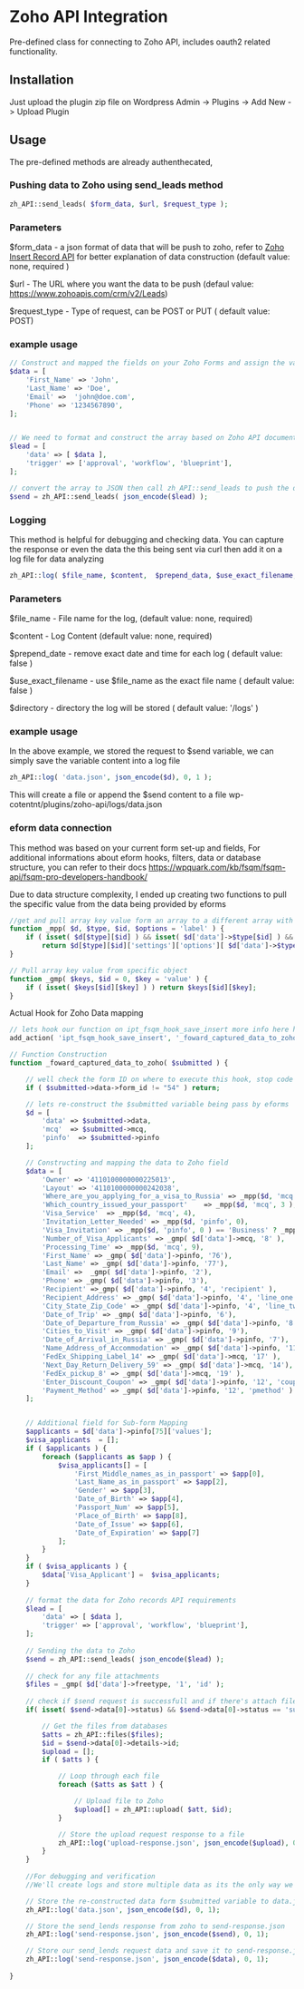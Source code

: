 # Zoho API Integration

Pre-defined class for connecting to Zoho API, includes oauth2 related functionality.

## Installation
Just upload the plugin zip file on Wordpress Admin -> Plugins -> Add New -> Upload Plugin

## Usage 
The pre-defined methods are already authenthecated, 

### Pushing data to Zoho using send_leads method
````php
zh_API::send_leads( $form_data, $url, $request_type );
````
### Parameters

$form_data - a json format of data that will be push to zoho, refer to <a href="https://www.zoho.com/crm/developer/docs/api/insert-records.html" target="_blank">Zoho Insert Record API</a> for better explanation of data construction (default value: none, required )

$url - The URL where you want the data to be push (defaul value: https://www.zohoapis.com/crm/v2/Leads)

$request_type - Type of request, can be POST or PUT ( default value: POST)

### example usage

````php
// Construct and mapped the fields on your Zoho Forms and assign the value from your form data
$data = [
	'First_Name' => 'John',
	'Last_Name' => 'Doe',
	'Email' =>  'john@doe.com',
	'Phone' => '1234567890',
];


// We need to format and construct the array based on Zoho API documentation
$lead = [
	'data' => [ $data ], 
	'trigger' => ['approval', 'workflow', 'blueprint'],
];

// convert the array to JSON then call zh_API::send_leads to push the data on Zoho
$send = zh_API::send_leads( json_encode($lead) );
````


### Logging
This method is helpful for debugging and checking data. You can capture the response or even the data the this being sent via curl then add it on a log file for data analyzing
````php
zh_API::log( $file_name, $content,  $prepend_data, $use_exact_filename, $directory );
````
### Parameters
$file_name - File name for the log, (default value: none, required) 

$content - Log Content (default value: none, required) 

$prepend_date - remove exact date and time for each log ( default value: false ) 

$use_exact_filename - use $file_name as the exact file name ( default value: false ) 

$directory - directory the log will be stored ( default value: '/logs' )

### example usage

In the above example, we stored the request to $send variable, we can simply save the variable content into a log file 

````php
zh_API::log( 'data.json', json_encode($d), 0, 1 );
````
This will create a file or append the $send content to a file wp-cotentnt/plugins/zoho-api/logs/data.json


### eform data connection  
This method was based on your current form set-up and fields, For additional informations about eform hooks, filters, data or database structure, you can refer to their docs
https://wpquark.com/kb/fsqm/fsqm-api/fsqm-pro-developers-handbook/

Due to data structure complexity, I ended up creating two functions to pull the specific value from the data being provided by eforms 

````php
//get and pull array key value form an array to a different array with connected keys
function _mpp( $d, $type, $id, $options = 'label' ) {
	if ( isset( $d[$type][$id] ) && isset( $d['data']->$type[$id] ) && isset( $d['data']->$type[$id]['options'][0] ) && $d['data']->$type[$id]['options'][0] !== '' )
		return $d[$type][$id]['settings']['options'][ $d['data']->$type[$id]['options'][0] ][$options];
}
````
````php
// Pull array key value from specific object
function _gmp( $keys, $id = 0, $key = 'value' ) {
	if ( isset( $keys[$id][$key] ) ) return $keys[$id][$key];
}
````

Actual Hook for Zoho Data mapping
````php
// lets hook our function on ipt_fsqm_hook_save_insert more info here https://wpquark.com/kb/fsqm/fsqm-api/apis-on-form-submission-handling/
add_action( 'ipt_fsqm_hook_save_insert', '_foward_captured_data_to_zoho' );

// Function Construction 
function _foward_captured_data_to_zoho( $submitted ) {

	// well check the form ID on where to execute this hook, stop code execution if the form id is not 54 
	if ( $submitted->data->form_id != "54" ) return;

	// lets re-construct the $submitted variable being pass by eforms
	$d = [
		'data' => $submitted->data,
		'mcq'  => $submitted->mcq,
		'pinfo'  => $submitted->pinfo
	];

	// Constructing and mapping the data to Zoho field
	$data = [
		'Owner' => '4110100000000225013',
		'Layout' => '4110100000000242038',
		'Where_are_you_applying_for_a_visa_to_Russia' => _mpp($d, 'mcq', 1),
		'Which_country_issued_your_passport'	=> _mpp($d, 'mcq', 3 ),
		'Visa_Service'	=> _mpp($d, 'mcq', 4),
		'Invitation_Letter_Needed' => _mpp($d, 'pinfo', 0),
		'Visa_Invitation' => _mpp($d, 'pinfo', 0 ) == 'Business' ? _mpp($d, 'mcq', 6) : _mpp($d, 'mcq', 5),
		'Number_of_Visa_Applicants' => _gmp( $d['data']->mcq, '8' ),
		'Processing_Time' => _mpp($d, 'mcq', 9),
		'First_Name' => _gmp( $d['data']->pinfo, '76'),
		'Last_Name' => _gmp( $d['data']->pinfo, '77'),
		'Email' =>  _gmp( $d['data']->pinfo, '2'),
		'Phone' => _gmp( $d['data']->pinfo, '3'),
		'Recipient' =>_gmp( $d['data']->pinfo, '4', 'recipient' ),
		'Recipient_Address' => _gmp( $d['data']->pinfo, '4', 'line_one' ),
		'City_State_Zip_Code' => _gmp( $d['data']->pinfo, '4', 'line_two' ),
		'Date_of_Trip' => _gmp( $d['data']->pinfo, '6'),
		'Date_of_Departure_from_Russia' => _gmp( $d['data']->pinfo, '8'),
		'Cities_to_Visit' => _gmp( $d['data']->pinfo, '9'),
		'Date_of_Arrival_in_Russia' => _gmp( $d['data']->pinfo, '7'),
		'Name_Address_of_Accommodation' => _gmp( $d['data']->pinfo, '11'),
		'FedEx_Shipping_Label_14' => _gmp( $d['data']->mcq, '17' ),
		'Next_Day_Return_Delivery_59' => _gmp( $d['data']->mcq, '14'),
		'FedEx_pickup_8' => _gmp( $d['data']->mcq, '19' ),
		'Enter_Discount_Coupon' => _gmp( $d['data']->pinfo, '12', 'coupon' ),
		'Payment_Method' => _gmp( $d['data']->pinfo, '12', 'pmethod' )
	];


	// Additional field for Sub-form Mapping
	$applicants = $d['data']->pinfo[75]['values'];
	$visa_applicants  = [];
	if ( $applicants ) {
		foreach ($applicants as $app ) {
			$visa_applicants[] = [
				'First_Middle_names_as_in_passport' => $app[0],
				'Last_Name_as_in_passport' => $app[2],
				'Gender' => $app[3],
				'Date_of_Birth' => $app[4],
				'Passport_Num' => $app[5],
				'Place_of_Birth' => $app[8],
				'Date_of_Issue' => $app[6],
				'Date_of_Expiration' => $app[7]
			];
		}
	}
	if ( $visa_applicants ) {
		$data['Visa_Applicant'] =  $visa_applicants;
	}
	
	// format the data for Zoho records API requirements
	$lead = [
		'data' => [ $data ], 
		'trigger' => ['approval', 'workflow', 'blueprint'],
	];
	
	// Sending the data to Zoho 
	$send = zh_API::send_leads( json_encode($lead) );
	
	// check for any file attachments
	$files = _gmp( $d['data']->freetype, '1', 'id' );
	
	// check if $send request is successfull and if there's attach files on the form
	if( isset( $send->data[0]->status) && $send->data[0]->status == 'success' && $files ) {

		// Get the files from databases
		$atts = zh_API::files($files);
		$id = $send->data[0]->details->id;
		$upload = [];
		if ( $atts ) {

			// Loop through each file 
			foreach ($atts as $att ) {

				// Upload file to Zoho
				$upload[] = zh_API::upload( $att, $id);
			}

			// Store the upload request response to a file
			zh_API::log('upload-response.json', json_encode($upload), 0, 1);
		}
	}
	
	//For debugging and verification
	//We'll create logs and store multiple data as its the only way we can check the response and request data

	// Store the re-constructed data form $submitted variable to data.json
	zh_API::log('data.json', json_encode($d), 0, 1);

	// Store the send_lends response from zoho to send-response.json
	zh_API::log('send-response.json', json_encode($send), 0, 1);

	// Store our send_lends request data and save it to send-response.json
	zh_API::log('send-response.json', json_encode($data), 0, 1);
	
}
````
